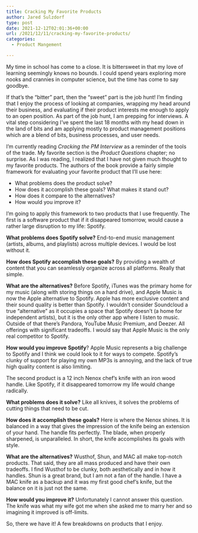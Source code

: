 ```yaml
---
title: Cracking My Favorite Products
author: Jared Sulzdorf
type: post
date: 2021-12-12T02:01:36+00:00
url: /2021/12/11/cracking-my-favorite-products/
categories:
  - Product Mangement

---
```

My time in school has come to a close. It is bittersweet in that my love of learning seemingly knows no bounds. I could spend years exploring more nooks and crannies in computer science, but the time has come to say goodbye.

If that&#8217;s the &#8220;bitter&#8221; part, then the &#8220;sweet&#8221; part is the job hunt! I&#8217;m finding that I enjoy the process of looking at companies, wrapping my head around their business, and evaluating if their product interests me enough to apply to an open position. As part of the job hunt, I am prepping for interviews. A vital step considering I&#8217;ve spent the last 18 months with my head down in the land of bits and am applying mostly to product management positions which are a blend of bits, business processes, and user needs. 

<!--more-->

I&#8217;m currently reading _Cracking the PM Interview_ as a reminder of the tools of the trade. My favorite section is the _Product Questions_ chapter; no surprise. As I was reading, I realized that I have not given much thought to my favorite products. The authors of the book provide a fairly simple framework for evaluating your favorite product that I&#8217;ll use here: 

  * What problems does the product solve?
  * How does it accomplish these goals? What makes it stand out?
  * How does it compare to the alternatives?
  * How would you improve it?

I&#8217;m going to apply this framework to two products that I use frequently. The first is a software product that if it disappeared tomorrow, would cause a rather large disruption to my life: Spotify. 

**What problems does Spotify solve?** End-to-end music management (artists, albums, and playlists) across multiple devices. I would be lost without it. 

**How does Spotify accomplish these goals?** By providing a wealth of content that you can seamlessly organize across all platforms. Really that simple. 

**What are the alternatives?** Before Spotify, iTunes was the primary home for my music (along with storing things on a hard drive), and Apple Music is now the Apple alternative to Spotify. Apple has more exclusive content and their sound quality is better than Spotify. I wouldn&#8217;t consider Soundcloud a true &#8220;alternative&#8221; as it occupies a space that Spotify doesn&#8217;t (a home for independent artists), but it is the only other app where I listen to music. Outside of that there&#8217;s Pandora, YouTube Music Premium, and Deezer. All offerings with significant tradeoffs. I would say that Apple Music is the only real competitor to Spotify. 

**How would you improve** **Spotify**? Apple Music represents a big challenge to Spotify and I think we could look to it for ways to compete. Spotify&#8217;s clunky of support for playing my own MP3s is annoying, and the lack of true high quality content is also limiting.

The second product is a 12 inch Nenox chef&#8217;s knife with an iron wood handle. Like Spotify, if it disappeared tomorrow my life would change radically.

**What problems does it solve?** Like all knives, it solves the problems of cutting things that need to be cut. 

**How does it accomplish these goals?** Here is where the Nenox shines. It is balanced in a way that gives the impression of the knife being an extension of your hand. The handle fits perfectly. The blade, when properly sharpened, is unparalleled. In short, the knife accomplishes its goals with style. 

**What are the alternatives?** Wusthof, Shun, and MAC all make top-notch products. That said, they are all mass produced and have their own tradeoffs. I find Wusthof to be clunky, both aesthetically and in how it handles. Shun is a great brand, but I am not a fan of the handle. I have a MAC knife as a backup and it was my first good chef&#8217;s knife, but the balance on it is just not the same. 

**How would you improve it?** Unfortunately I cannot answer this question. The knife was what my wife got me when she asked me to marry her and so imagining it improved is off-limits. 

So, there we have it! A few breakdowns on products that I enjoy.